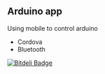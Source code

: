Arduino app
-------------------
Using mobile to control arduino

* Cordova
* Bluetooth


[![Bitdeli Badge](https://d2weczhvl823v0.cloudfront.net/charleyw/arduino-cordova/trend.png)](https://bitdeli.com/free "Bitdeli Badge")

